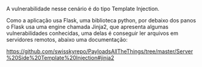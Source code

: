 A vulnerabilidade nesse cenário é do tipo Template Injection.

Como a aplicação usa Flask, uma biblioteca python, por debaixo dos panos o Flask usa uma engine chamada Jinja2, que apresenta algumas vulnerabilidades conhecidas, uma delas é conseguir ler arquivos em servidores remotos, abaixo uma documentação: 


https://github.com/swisskyrepo/PayloadsAllTheThings/tree/master/Server%20Side%20Template%20Injection#jinja2



